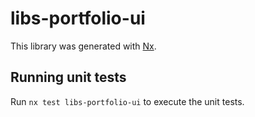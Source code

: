 # libs-portfolio-ui

This library was generated with [Nx](https://nx.dev).

## Running unit tests

Run `nx test libs-portfolio-ui` to execute the unit tests.
